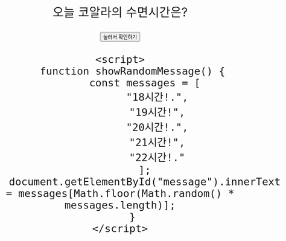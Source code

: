 <!DOCTYPE html>
<html lang="ko">
<head>
    <meta charset="UTF-8">
    <meta name="viewport" content="width=device-width, initial-scale=1.0">
    <title>랜덤 문구</title>
    <style>
        body {
            text-align: center;
            font-size: 2rem;
            margin-top: 20%;
        }
    </style>
</head>
<body>
    <p id="message"> 오늘 코알라의 수면시간은?</p>
    <button onclick="showRandomMessage()">눌러서 확인하기</button>

    <script>
        function showRandomMessage() {
            const messages = [
                "18시간!.",
                "19시간!",
                "20시간!.",
                "21시간!",
                "22시간!."
            ];
            document.getElementById("message").innerText = messages[Math.floor(Math.random() * messages.length)];
        }
    </script>
</body>
</html>
